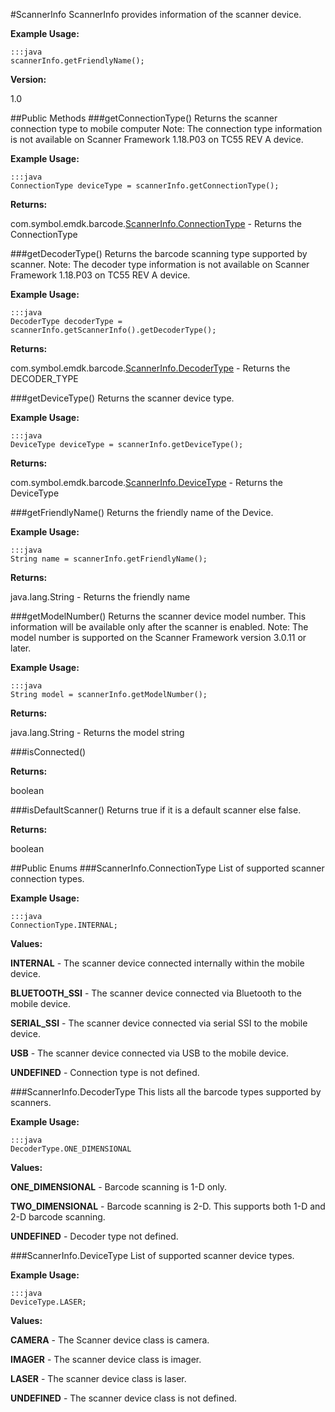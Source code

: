 #ScannerInfo
ScannerInfo provides information of the scanner device.

**Example Usage:**

    :::java
    scannerInfo.getFriendlyName();

**Version:**

1.0

##Public Methods
###getConnectionType()
Returns the scanner connection type to mobile computer Note: The connection type information is not available on Scanner Framework 1.18.P03 on TC55 REV A device.

**Example Usage:**

    :::java
    ConnectionType deviceType = scannerInfo.getConnectionType();

**Returns:**

com.symbol.emdk.barcode.[ScannerInfo.ConnectionType](ScannerInfo#ScannerInfo.ConnectionType) - Returns the ConnectionType

###getDecoderType()
Returns the barcode scanning type supported by scanner. Note: The decoder type information is not available on Scanner Framework 1.18.P03 on TC55 REV A device.

**Example Usage:**

    :::java
    DecoderType decoderType = scannerInfo.getScannerInfo().getDecoderType();

**Returns:**

com.symbol.emdk.barcode.[ScannerInfo.DecoderType](ScannerInfo#ScannerInfo.DecoderType) - Returns the DECODER_TYPE

###getDeviceType()
Returns the scanner device type.

**Example Usage:**

    :::java
    DeviceType deviceType = scannerInfo.getDeviceType();

**Returns:**

com.symbol.emdk.barcode.[ScannerInfo.DeviceType](ScannerInfo#ScannerInfo.DeviceType) - Returns the DeviceType

###getFriendlyName()
Returns the friendly name of the Device.

**Example Usage:**

    :::java
    String name = scannerInfo.getFriendlyName();

**Returns:**

java.lang.String - Returns the friendly name

###getModelNumber()
Returns the scanner device model number. This information will be available only after the scanner is enabled. Note: The model number is supported on the Scanner Framework version 3.0.11 or later.

**Example Usage:**

    :::java
    String model = scannerInfo.getModelNumber();

**Returns:**

java.lang.String - Returns the model string

###isConnected()

**Returns:**

boolean

###isDefaultScanner()
Returns true if it is a default scanner else false.

**Returns:**

boolean

##Public Enums
###ScannerInfo.ConnectionType
List of supported scanner connection types.

**Example Usage:**

    :::java
    ConnectionType.INTERNAL;

**Values:**

**INTERNAL** - The scanner device connected internally within the mobile device.

**BLUETOOTH_SSI** - The scanner device connected via Bluetooth to the mobile device.

**SERIAL_SSI** - The scanner device connected via serial SSI to the mobile device.

**USB** - The scanner device connected via USB to the mobile device.

**UNDEFINED** - Connection type is not defined.

###ScannerInfo.DecoderType
This lists all the barcode types supported by scanners.

**Example Usage:**

    :::java
    DecoderType.ONE_DIMENSIONAL

**Values:**

**ONE_DIMENSIONAL** - Barcode scanning is 1-D only.

**TWO_DIMENSIONAL** - Barcode scanning is 2-D. This supports both 1-D and 2-D barcode scanning.

**UNDEFINED** - Decoder type not defined.

###ScannerInfo.DeviceType
List of supported scanner device types.

**Example Usage:**

    :::java
    DeviceType.LASER;

**Values:**

**CAMERA** - The Scanner device class is camera.

**IMAGER** - The scanner device class is imager.

**LASER** - The scanner device class is laser.

**UNDEFINED** - The scanner device class is not defined.